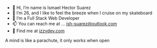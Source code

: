 - 👋 Hi, I’m name is Ismael Hector Suarez
- 👀 I’m 26, and I like to feel the breeze when I cruise on my skateboard
- 🌱 I’m a Full Stack Web Developer
- 📫 You can reach me at ... ish-suarez@outlook.com
- 📲 Find me at [izzydev.com](https://izzydev.com)


A mind is like a parachute, it only works when open

<!---
ish-suarez/ish-suarez is a ✨ special ✨ repository because its `README.md` (this file) appears on your GitHub profile.
You can click the Preview link to take a look at your changes.
--->
